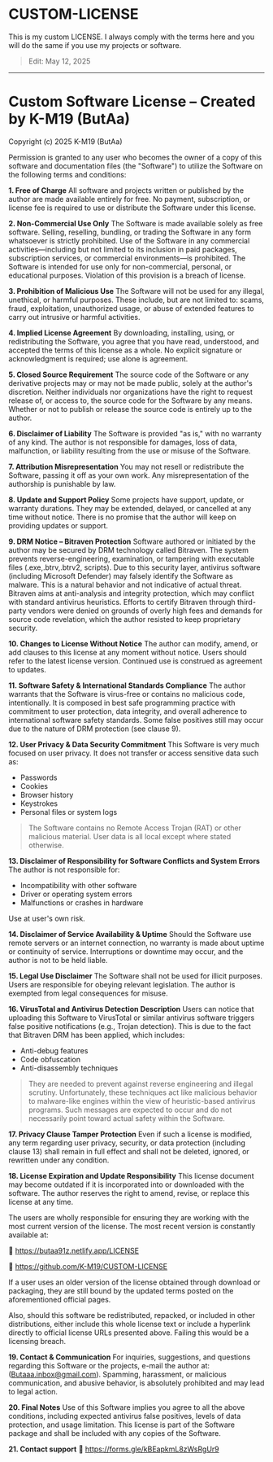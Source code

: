 # CUSTOM-LICENSE
This is my custom LICENSE. I always comply with the terms here and you will do the same if you use my projects or software.
> Edit: May 12, 2025
----

# Custom Software License – Created by K-M19 (ButAa)

Copyright (c) 2025 K-M19 (ButAa)

Permission is granted to any user who becomes the owner of a copy of this software and documentation files (the "Software") to utilize the Software on the following terms and conditions:

**1. Free of Charge**
All software and projects written or published by the author are made available entirely for free. No payment, subscription, or license fee is required to use or distribute the Software under this license.

**2. Non-Commercial Use Only**
The Software is made available solely as free software.
Selling, reselling, bundling, or trading the Software in any form whatsoever is strictly prohibited.
Use of the Software in any commercial activities—including but not limited to its inclusion in paid packages, subscription services, or commercial environments—is prohibited.
The Software is intended for use only for non-commercial, personal, or educational purposes.
Violation of this provision is a breach of license.

**3. Prohibition of Malicious Use**
The Software will not be used for any illegal, unethical, or harmful purposes. These include, but are not limited to: scams, fraud, exploitation, unauthorized usage, or abuse of extended features to carry out intrusive or harmful activities.

**4. Implied License Agreement**
By downloading, installing, using, or redistributing the Software, you agree that you have read, understood, and accepted the terms of this license as a whole. No explicit signature or acknowledgment is required; use alone is agreement.

**5. Closed Source Requirement**
The source code of the Software or any derivative projects may or may not be made public, solely at the author's discretion.
Neither individuals nor organizations have the right to request release of, or access to, the source code for the Software by any means.
Whether or not to publish or release the source code is entirely up to the author.

**6. Disclaimer of Liability**
The Software is provided "as is," with no warranty of any kind. The author is not responsible for damages, loss of data, malfunction, or liability resulting from the use or misuse of the Software.

**7. Attribution Misrepresentation**
You may not resell or redistribute the Software, passing it off as your own work. Any misrepresentation of the authorship is punishable by law.

**8. Update and Support Policy**
Some projects have support, update, or warranty durations. They may be extended, delayed, or cancelled at any time without notice. There is no promise that the author will keep on providing updates or support.

**9. DRM Notice – Bitraven Protection**
Software authored or initiated by the author may be secured by DRM technology called Bitraven. The system prevents reverse-engineering, examination, or tampering with executable files (.exe,.btrv,.btrv2, scripts).
Due to this security layer, antivirus software (including Microsoft Defender) may falsely identify the Software as malware. This is a natural behavior and not indicative of actual threat.
Bitraven aims at anti-analysis and integrity protection, which may conflict with standard antivirus heuristics.
Efforts to certify Bitraven through third-party vendors were denied on grounds of overly high fees and demands for source code revelation, which the author resisted to keep proprietary security. 

**10. Changes to License Without Notice**
The author can modify, amend, or add clauses to this license at any moment without notice. Users should refer to the latest license version. Continued use is construed as agreement to updates.

**11. Software Safety & International Standards Compliance**
The author warrants that the Software is virus-free or contains no malicious code, intentionally.
It is composed in best safe programming practice with commitment to user protection, data integrity, and overall adherence to international software safety standards.
Some false positives still may occur due to the nature of DRM protection (see clause 9).

**12. User Privacy & Data Security Commitment**
This Software is very much focused on user privacy. It does not transfer or access sensitive data such as:

- Passwords
- Cookies
- Browser history
- Keystrokes
- Personal files or system logs

> The Software contains no Remote Access Trojan (RAT) or other malicious material.
> User data is all local except where stated otherwise.

**13. Disclaimer of Responsibility for Software Conflicts and System Errors**
The author is not responsible for:

- Incompatibility with other software
- Driver or operating system errors
- Malfunctions or crashes in hardware

Use at user's own risk.

**14. Disclaimer of Service Availability & Uptime**
Should the Software use remote servers or an internet connection, no warranty is made about uptime or continuity of service. Interruptions or downtime may occur, and the author is not to be held liable.

**15. Legal Use Disclaimer**
The Software shall not be used for illicit purposes. Users are responsible for obeying relevant legislation. The author is exempted from legal consequences for misuse.

**16. VirusTotal and Antivirus Detection Description**
Users can notice that uploading this Software to VirusTotal or similar antivirus software triggers false positive notifications (e.g., Trojan detection).
This is due to the fact that Bitraven DRM has been applied, which includes:

- Anti-debug features
- Code obfuscation
- Anti-disassembly techniques

> They are needed to prevent against reverse engineering and illegal scrutiny.
> Unfortunately, these techniques act like malicious behavior to malware-like engines within the view of heuristic-based antivirus programs.
> Such messages are expected to occur and do not necessarily point toward actual safety within the Software.

**17. Privacy Clause Tamper Protection**
Even if such a license is modified, any term regarding user privacy, security, or data protection (including clause 13) shall remain in full effect and shall not be deleted, ignored, or rewritten under any condition.

**18. License Expiration and Update Responsibility**
This license document may become outdated if it is incorporated into or downloaded with the software. The author reserves the right to amend, revise, or replace this license at any time.

The users are wholly responsible for ensuring they are working with the most current version of the license. The most recent version is constantly available at:

🔗 https://butaa91z.netlify.app/LICENSE

🔗 https://github.com/K-M19/CUSTOM-LICENSE

If a user uses an older version of the license obtained through download or packaging, they are still bound by the updated terms posted on the aforementioned official pages.

Also, should this software be redistributed, repacked, or included in other distributions, either include this whole license text or include a hyperlink directly to official license URLs presented above. Failing this would be a licensing breach.

**19. Contact & Communication**
For inquiries, suggestions, and questions regarding this Software or the projects, e-mail the author at: (Butaaa.inbox@gmail.com).
Spamming, harassment, or malicious communication, and abusive behavior, is absolutely prohibited and may lead to legal action.

**20. Final Notes**
Use of this Software implies you agree to all the above conditions, including expected antivirus false positives, levels of data protection, and usage limitation.
This license is part of the Software package and shall be included with any copies of the Software.

**21. Contact support**
🔗 https://forms.gle/kBEapkmL8zWsRgUr9
